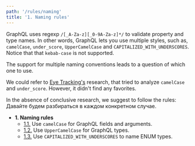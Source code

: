 ```yaml
---
path: '/rules/naming'
title: '1. Naming rules'
---
```


GraphQL uses regexp `/[_A-Za-z][_0-9A-Za-z]*/` to validate property and type names. In other words, GraphQL lets you use multiple styles, such as, `camelCase`, `under_score`, `UpperCamelCase` and `CAPITALIZED_WITH_UNDERSCORES`. Notice that that `kebab-case` is not supported.

The support for multiple naming conventions leads to a question of which one to use.

We could refer to [Eye Tracking's](http://www.cs.kent.edu/~jmaletic/papers/ICPC2010-CamelCaseUnderScoreClouds.pdf) research, that tried to analyze `camelCase` and `under_score`. However, it didn't find any favorites.

In the absence of conclusive research, we suggest to follow the rules: Давайте будем разбираться в каждом конкретном случае.

- **1. Naming rules**
  - [1.1.](./naming-fields-args.md) Use `camelCase` for GraphQL fields and arguments.
  - [1.2.](./naming-types.md) Use `UpperCamelCase` for GraphQL types.
  - [1.3.](./naming-enum.md) Use `CAPITALIZED_WITH_UNDERSCORES` to name ENUM types.
